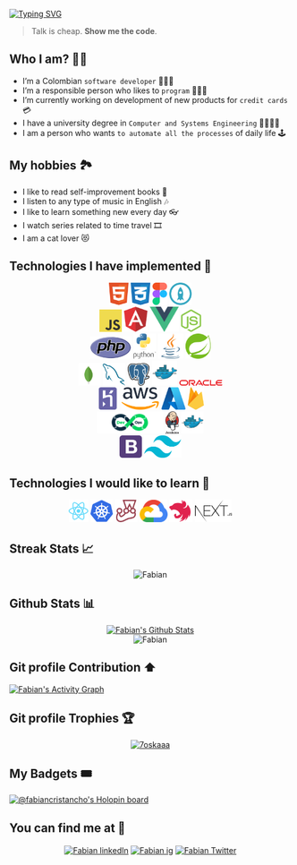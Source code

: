 [![Typing SVG](https://readme-typing-svg.herokuapp.com?font=Space+Mono&size=18&pause=500&color=EB4D4B&width=435&lines=Hi+Folks%2C+here+Fabian+Cristancho!+%F0%9F%90%B1%E2%80%8D%F0%9F%92%BB%F0%9F%91%A8%F0%9F%8F%BB%E2%80%8D%F0%9F%92%BB%F0%9F%91%BE)](https://git.io/typing-svg)

> Talk is cheap. **Show me the code**.

## Who I am? 👦🏻

- I’m a Colombian `software developer` 🙋🏻‍♂️
- I’m a responsible person who likes to `program` 👩🏻‍💻
- I’m currently working on development of new products for `credit cards` 💳
- I have a university degree in `Computer and Systems Engineering` 📜👨🏻‍🎓
- I am a person who wants `to automate all the processes` of daily life 🕹

## My hobbies 🏞

- I like to read self-improvement books 📖
- I listen to any type of music in English 🎶
- I like to learn something new every day 👓
- I watch series related to time travel 🎞
- I am a cat lover 😻

## Technologies I have implemented 🦾
<p align="center">
<a margin="20" href="https://developer.mozilla.org/en-US/docs/Web/HTML" target="_blank"><img margin="20px" height="40" src="./imgs/html.svg" alt="html"></a>
<a margin="20" href="https://developer.mozilla.org/en-US/docs/Web/CSS" target="_blank"><img margin="20px" height="40" src="./imgs/css.svg" alt="css"></a>
<a margin="20" href="https://www.figma.com/" target="_blank"><img margin="20px" height="40" src="./imgs/figma.svg" alt="figma"></a>
<a margin="20" href="https://proto.io/" target="_blank"><img margin="20px" height="40" src="./imgs/protoio.svg" alt="protoio"></a>
<br/>
<a margin="20" href="https://developer.mozilla.org/en-US/docs/Web/JavaScript" target="_blank"><img margin="20px" height="40" src="./imgs/javascript.svg" alt="javascript"></a>
<a margin="10" href="https://angular.io" target="_blank"><img margin="10px" height="45" src="./imgs/angular.svg" alt="angular"></a>
<a margin="10" href="https://vuejs.org/" target="_blank"><img margin="10px" height="45" src="./imgs/vue.svg" alt="vue"></a>
<a margin="10" href="https://nodejs.org" target="_blank"><img margin="10px" height="40" src="./imgs/nodejs.svg" alt="nodejs"></a>
<br/>
<a margin="20" href="[https://developer.mozilla.org/en-US/docs/Web/JavaScript](https://www.php.net/)" target="_blank"><img margin="20px" height="40" src="./imgs/php.svg" alt="php"></a>
<a margin="20" href="https://www.python.org/" target="_blank"><img margin="20px" height="45" src="./imgs/python.svg" alt="python"></a>
<a margin="20" href="https://www.java.com/" target="_blank"><img margin="20px" height="45" src="./imgs/java.svg" alt="java"></a>
<a margin="20" href="https://spring.io/" target="_blank"><img margin="20px" height="45" src="./imgs/spring.svg" alt="spring"></a>
<br/>
<a margin="10" href="https://www.mongodb.com/" target="_blank"><img margin="10px" height="40" src="./imgs/mongodb.svg" alt="mongo"></a>
<a margin="10" href="https://www.mysql.com/" target="_blank"><img margin="10px" height="40" src="./imgs/mysql.svg" alt="mysql"></a>
<a margin="10" href="https://www.postgresql.org/" target="_blank"><img margin="10px" height="40" src="./imgs/postgress.svg" alt="postgress"></a>
<a margin="10" href="https://www.docker.com/" target="_blank"><img margin="10px" height="45" src="./imgs/docker.svg" alt="docker"></a>
<a margin="10" href="https://www.oracle.com/" target="_blank"><img margin="10px" height="10" src="./imgs/oracle.svg" alt="oracle"></a>
<br/>
<a margin="10" href="https://www.heroku.com/" target="_blank"><img margin="10px" height="40" src="./imgs/heroku.svg" alt="heroku"></a>
<a margin="10" href="https://www.aws.com/" target="_blank"><img margin="10px" height="40" src="./imgs/aws.svg" alt="aws"></a>
<a margin="10" href="https://www.azure.com/" target="_blank"><img margin="10px" height="40" src="./imgs/azure.svg" alt="azure"></a>
<a margin="10" href="https://firebase.google.com" target="_blank"><img margin="10px" height="40" src="./imgs/firebase.svg" alt="firebase"></a>
<br/>
<a margin="10" href="https://devops.com" target="_blank"><img margin="10px" height="40" src="./imgs/devops.svg" alt="devops"></a>
<a margin="10" href="https://www.jenkins.io/" target="_blank"><img margin="10px" height="40" src="./imgs/jenkins.svg" alt="jenkins"></a>
<a margin="10" href="https://www.docker.com/" target="_blank"><img margin="10px" height="40" src="./imgs/docker.svg" alt="docker"></a>
<br/>
<a margin="10" href="https://getbootstrap.com/" target="_blank"><img margin="10px" height="40" src="./imgs/bootstrap.svg" alt="bootstrap"></a>
<a margin="10" href="https://tailwindui.com/" target="_blank"><img margin="10px" height="40" src="./imgs/tailwind.svg" alt="tailwind"></a>

## Technologies I would like to learn 🚀
<p align="center">
<a margin="10" href="https://reactjs.org" target="_blank"><img margin="10px" height="40" src="./imgs/react.svg" alt="react"></a>
<a margin="10" href="https://kubernetes.io/" target="_blank"><img margin="10px" height="40" src="./imgs/kubernetes.svg" alt="kubernetes"></a>
<a margin="10" href="https://jestjs.io/" target="_blank"><img margin="10px" height="40" src="./imgs/jest.svg" alt="jest"></a>
<a margin="10" href="https://cloud.google.com/" target="_blank"><img margin="10px" height="40" src="./imgs/gcp.svg" alt="GCP"></a>
<a margin="10" href="https://nestjs.com/" target="_blank"><img margin="10px" height="40" src="./imgs/nestjs.svg" alt="nestjs"></a>  
<a margin="10" href="https://nextjs.org/" target="_blank"><img margin="10px" height="40" src="./imgs/nextjs.svg" alt="nextjs"></a>  
<p/>

## Streak Stats 📈 
<p align="center"><img src="https://github-readme-streak-stats.herokuapp.com/?user=FabianCristancho&theme=algolia" alt="Fabian" /></p>

## Github Stats 📊
<p align="center">
  <a href="https://github.com/anuraghazra/github-readme-stats"><img alt="Fabian's Github Stats" src="https://github-readme-stats.vercel.app/api?username=FabianCristancho&show_icons=true&count_private=true&theme=algolia" height="192px"/></a>
<br/>
<img src="https://github-readme-stats.vercel.app/api/top-langs?username=FabianCristancho&langs_count=10&show_icons=true&locale=en&layout=compact&theme=algolia" alt="Fabian" height="192px"/>

## Git profile Contribution ⬆️
<a href="https://github.com/julianfelipe98"><img alt="Fabian's Activity Graph" src="https://activity-graph.herokuapp.com/graph?username=FabianCristancho&custom_title=Fabian's%20Contribution%20Graph&theme=react-dark" /></a>

## Git profile Trophies 🏆
<p align="center"> <a href="https://github.com/ryo-ma/github-profile-trophy"><img src="https://github-profile-trophy.vercel.app/?username=FabianCristancho&layout=compact&theme=algolia" alt="7oskaaa" /></a> </p>

## My Badgets 🎟
[![@fabiancristancho's Holopin board](https://holopin.io/api/user/board?user=fabiancristancho)](https://holopin.io/@fabiancristancho)


## You can find me at 📍
<p align="center">
<a href="https://www.linkedin.com/in/fabian-alejandro-cristancho-rinc%C3%B3n-ba42b4223/" target="blank"><img align="center"
    src="https://raw.githubusercontent.com/rahuldkjain/github-profile-readme-generator/master/src/images/icons/Social/linked-in-alt.svg"
    alt="Fabian linkedIn" height="30" width="40" /></a>
<a href="https://www.instagram.com/_fabian.cr/" target="blank"><img align="center"
    src="https://raw.githubusercontent.com/rahuldkjain/github-profile-readme-generator/master/src/images/icons/Social/instagram.svg"
    alt="Fabian ig" height="30" width="40" /></a>
<a href="https://twitter.com/Fabian_2817" target="blank"><img align="center"
    src="https://raw.githubusercontent.com/rahuldkjain/github-profile-readme-generator/master/src/images/icons/Social/twitter.svg"
    alt="Fabian Twitter" height="30" width="40" /></a>
</p>





